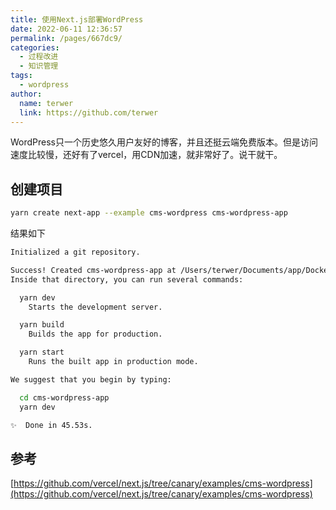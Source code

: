 ```yaml
---
title: 使用Next.js部署WordPress
date: 2022-06-11 12:36:57
permalink: /pages/667dc9/
categories:
  - 过程改进
  - 知识管理
tags:
  - wordpress
author: 
  name: terwer
  link: https://github.com/terwer
---
```

WordPress只一个历史悠久用户友好的博客，并且还挺云端免费版本。但是访问速度比较慢，还好有了vercel，用CDN加速，就非常好了。说干就干。

## 创建项目

```bash
yarn create next-app --example cms-wordpress cms-wordpress-app
```

结果如下

```bash
Initialized a git repository.

Success! Created cms-wordpress-app at /Users/terwer/Documents/app/Docker/terwer/cms-wordpress-app
Inside that directory, you can run several commands:

  yarn dev
    Starts the development server.

  yarn build
    Builds the app for production.

  yarn start
    Runs the built app in production mode.

We suggest that you begin by typing:

  cd cms-wordpress-app
  yarn dev

✨  Done in 45.53s.
```



## 参考

[https://github.com/vercel/next.js/tree/canary/examples/cms-wordpress](https://github.com/vercel/next.js/tree/canary/examples/cms-wordpress)
